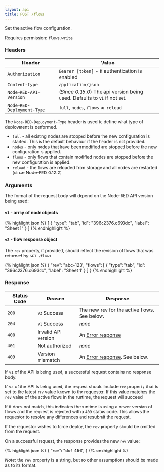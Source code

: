```yaml
---
layout: api
title: POST /flows
---
```


Set the active flow configuration.

Requires permission: <code>flows.write</code>

### Headers

Header                     | Value
---------------------------|----------
`Authorization`            | `Bearer [token]` - if authentication is enabled
`Content-type`             | `application/json`
`Node-RED-API-Version`     | (*Since 0.15.0*) The api version being used. Defaults to `v1` if not set.
`Node-RED-Deployment-Type` | `full`, `nodes`, `flows` or `reload`


The `Node-RED-Deployment-Type` header is used to define what type of deployment
is performed.

 - `full` - all existing nodes are stopped before the new configuration is started.
   This is the default behaviour if the header is not provided.
 - `nodes` - only nodes that have been modified are stopped before the new
   configuration is applied.
 - `flows` - only flows that contain modified nodes are stopped before the new
   configuration is applied.
 - `reload` - the flows are reloaded from storage and all nodes are restarted (since Node-RED 0.12.2)

### Arguments

The format of the request body will depend on the Node-RED API version being used:

#### `v1` - array of node objects

{% highlight json %}
[
  {
    "type": "tab",
    "id": "396c2376.c693dc",
    "label": "Sheet 1"
  }
]
{% endhighlight %}


#### `v2` - flow response object

The `rev` property, if provided, should reflect the revision of flows that was returned by `GET /flows`.

{% highlight json %}
{
    "rev": "abc-123",
    "flows": [
      {
        "type": "tab",
        "id": "396c2376.c693dc",
        "label": "Sheet 1"
      }
    ]
}
{% endhighlight %}

### Response

Status Code | Reason              | Response
------------|---------------------|--------------
`200`       | `v2` Success        | The new `rev` for the active flows. See below.
`204`       | `v1` Success        | _none_
`400`       | Invalid API version | An [Error response](/docs/api/admin/errors)
`401`       | Not authorized      | _none_
`409`       | Version mismatch    | An [Error response](/docs/api/admin/errors). See below.

If `v1` of the API is being used, a successful request contains no response body.

If `v2` of the API is being used, the request should include `rev` property that
is set to the latest `rev` value known to the requestor. If this value matches
the `rev` value of the active flows in the runtime, the request will succeed.

If it does not match, this indicates the runtime is using a newer version of flows
and the request is rejected with a `409` status code. This allows the requestor to
resolve any differences and resubmit the request.

If the requestor wishes to force deploy, the `rev` property should be omitted from
the request.

On a successful request, the response provides the new `rev` value:

{% highlight json %}
{
    "rev": "def-456",
}
{% endhighlight %}

*Note*: the `rev` property is a string, but no other assumptions should be made
as to its format.
